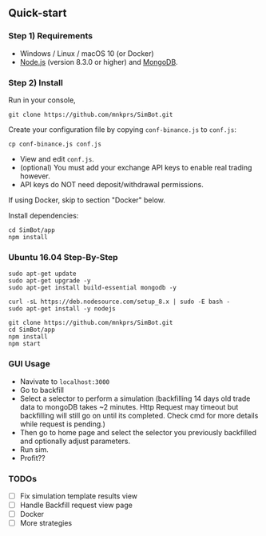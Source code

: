 
## Quick-start

### Step 1) Requirements

- Windows / Linux / macOS 10 (or Docker)
- [Node.js](https://nodejs.org/) (version 8.3.0 or higher) and [MongoDB](https://www.mongodb.com/).

### Step 2) Install 

Run in your console,

```
git clone https://github.com/mnkprs/SimBot.git
```

Create your configuration file by copying `conf-binance.js` to `conf.js`:

```
cp conf-binance.js conf.js
```

- View and edit `conf.js`.
- (optional) You must add your exchange API keys to enable real trading however.
- API keys do NOT need deposit/withdrawal permissions.

If using Docker, skip to section "Docker" below.

Install dependencies:

```
cd SimBot/app
npm install
```

### Ubuntu 16.04 Step-By-Step

```
sudo apt-get update
sudo apt-get upgrade -y
sudo apt-get install build-essential mongodb -y

curl -sL https://deb.nodesource.com/setup_8.x | sudo -E bash -
sudo apt-get install -y nodejs

git clone https://github.com/mnkprs/SimBot.git
cd SimBot/app
npm install
npm start

```
### GUI Usage

- Navivate to ```localhost:3000```
- Go  to backfill
- Select a selector to perform a simulation (backfilling 14 days old trade data to mongoDB takes ~2 minutes. Http Request may timeout but backfilling will still go on until its completed. Check cmd for more details while request is pending.)
- Then go to home page and select the selector you previously backfilled and optionally adjust parameters.
- Run sim.
- Profit??
### TODOs
- [ ] Fix simulation template results view
- [ ] Handle Backfill request view page
- [ ] Docker
- [ ] More strategies